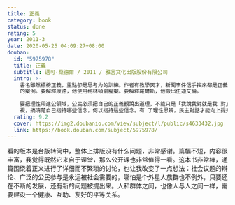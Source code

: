 ```yaml
---
title: 正義
category: book
status: done
rating: 5
year: 2011-3
date: 2020-05-25 04:09:27+08:00
douban:
  id: "5975978"
  title: 正義
  subtitle: 邁可·桑德爾 / 2011 / 雅言文化出版股份有限公司
  intro: >-
    書名雖然標榜正義，重點卻是思考力的訓練。作者有教學天才，新聞事件信手拈來都是正義思考
    的案例。要解釋康德，他使用柯林頓偷腥案。要解釋羅爾斯，他搬出伍迪艾倫。

    要把理性帶進公領域，公民必須把自己的正義觀說出道理，不能只是「我說我對就是我 對」。本書目的正是邀請讀者做個自我檢
    視，搞清楚自己抱持哪些信念，何以抱持這些信念。有 了理性思辨，民主對話才能向上提升，不會一直停留在互嗆叫陣的層次。
  rating: 9.2
  cover: https://img2.doubanio.com/view/subject/l/public/s4633432.jpg
  link: https://book.douban.com/subject/5975978/
---
```


看的版本是台版转简中，整体上排版没有什么问题，非常感谢。篇幅不短，内容很丰富，我觉得既然它来自于课堂，那么公开课也非常值得一看。这本书非常棒，通篇围绕着正义进行了详细而不繁琐的讨论，也让我改变了一点想法：社会议题的辩论、广泛的公民参与是永远被社会需要的，哪怕是个外星人族群也不例外，只要还在不断的发展，还有新的问题被提出来。人和群体之间，也像人与人之间一样，需要建设一个健康、互助、友好的平等关系。
